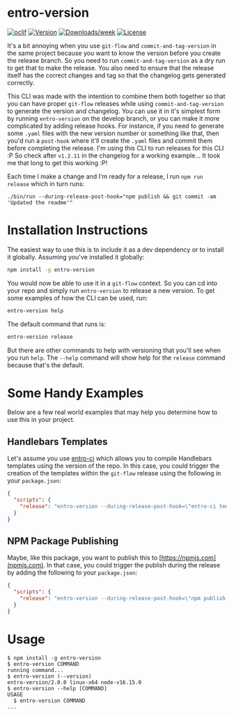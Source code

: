 entro-version
=============

[![oclif](https://img.shields.io/badge/cli-oclif-brightgreen.svg?style=for-the-badge)](https://oclif.io)
[![Version](https://img.shields.io/npm/v/entro-version.svg?style=for-the-badge)](https://npmjs.org/package/entro-version)
[![Downloads/week](https://img.shields.io/npm/dw/entro-version.svg?style=for-the-badge)](https://npmjs.org/package/entro-version)
[![License](https://img.shields.io/npm/l/entro-version.svg?style=for-the-badge)](https://github.com/entrostat/entro-version/blob/master/package.json)


It's a bit annoying when you use `git-flow` and `commit-and-tag-version` in the same project because you want to know the version before you create the release branch. So you need to run `commit-and-tag-version` as a dry run to get that to make the release. You also need to ensure that the release itself has the correct changes and tag so that the changelog gets generated correctly.

This CLI was made with the intention to combine them both together so that you can have proper `git-flow` releases while using `commit-and-tag-version` to generate the version and changelog. You can use it in it's simplest form by running `entro-version` on the develop branch, or you can make it more complicated by adding release hooks. For instance, if you need to generate some `.yaml` files with the new version number or something like that, then you'd run a `post-hook` where it'll create the `.yaml` files and commit them before completing the release. I'm using this CLI to run releases for this CLI :P So check after `v1.2.11` in the changelog for a working example... It took me that long to get this working :P!

Each time I make a change and I'm ready for a release, I run `npm run release` which in turn runs:

```
./bin/run --during-release-post-hook="npm publish && git commit -am 'Updated the readme'"
```

# Installation Instructions

The easiest way to use this is to include it as a dev dependency or to install it globally. Assuming you've installed it globally:

```bash
npm install -g entro-version
```

You would now be able to use it in a `git-flow` context. So you can cd into your repo and simply run `entro-version` to release a new version. To get some examples of how the CLI can be used, run:

```bash
entro-version help
```

The default command that runs is:
```bash
entro-version release
```

But there are other commands to help with versioning that you'll see when you run `help`. The `--help` command will show help for the `release` command because that's the default.

# Some Handy Examples
Below are a few real world examples that may help you determine how to use this in your project.

## Handlebars Templates

Let's assume you use [entro-ci](https://www.npmjs.com/package/entro-ci) which allows you to compile Handlebars templates using the version of the repo. In this case, you could trigger the creation of the templates within the `git-flow` release using the following in your `package.json`:

```json
{
  "scripts": {
    "release": "entro-version --during-release-post-hook=\"entro-ci templates:update && git commit -am 'Updated the templates'\""
  }
}
```

## NPM Package Publishing

Maybe, like this package, you want to publish this to [https://npmjs.com](npmjs.com). In that case, you could trigger the publish during the release by adding the following to your `package.json`:

```json
{
  "scripts": {
    "release": "entro-version --during-release-post-hook=\"npm publish && git commit -am 'Updated the readme'\""
  }
}
```

# Usage
<!-- usage -->
```sh-session
$ npm install -g entro-version
$ entro-version COMMAND
running command...
$ entro-version (--version)
entro-version/2.0.0 linux-x64 node-v16.15.0
$ entro-version --help [COMMAND]
USAGE
  $ entro-version COMMAND
...
```
<!-- usagestop -->
